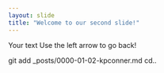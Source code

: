 ```yaml
---
layout: slide
title: "Welcome to our second slide!"
---
```

Your text
Use the left arrow to go back!


git add _posts/0000-01-02-kpconner.md
cd..
